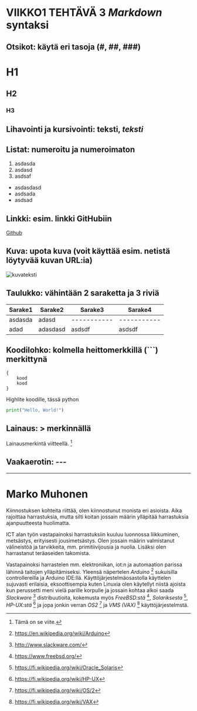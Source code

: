 # **VIIKKO1 TEHTÄVÄ 3 *Markdown* syntaksi**

## 

## Otsikot: käytä eri tasoja (#, ##, ###)

# H1
## H2
### H3

## Lihavointi ja kursivointi: **teksti**, *teksti*

## Listat: numeroitu ja numeroimaton
1. asdasda
2. asdasd
3. asdsaf

- asdasdasd
- asdsada
- asdsad

## Linkki: esim. linkki GitHubiin
[Github](https://github.com)

## Kuva: upota kuva (voit käyttää esim. netistä löytyvää kuvan URL:ia)
![kuvateksti](https://net.centria.fi/wp-content/uploads/2025/06/Centria_tutkimuspaivat_2025-350x350.jpg)

## Taulukko: vähintään 2 saraketta ja 3 riviä

| Sarake1 | Sarake2 | Sarake3 | Sarake4 |
| ----------- | ----------- | ----------- | ----------- |
| asdasda | adasd | ----------- | ----------- |
| adad | adasdasd|asdsdf|asdsdf|

## Koodilohko: kolmella heittomerkkillä (```) merkittynä

```
{
    kood
    kood
}
```

Highlite koodille, tässä python
``` python
print("Hello, World!")
```

## Lainaus: > merkinnällä

Lainausmerkintä viitteellä. [^1]

[^1]: Tämä on se viite.

## Vaakaerotin: ---

----

# Marko Muhonen
Kiinnostuksen kohteita riittää, olen kiinnostunut monista eri asioista. Aika rajoittaa harrastuksia, mutta silti koitan jossain määrin ylläpitää harrastuksia ajanpuutteesta huolimatta. 

ICT alan työn vastapainoksi harrastuksiin kuuluu luonnossa liikkuminen, metsästys, erityisesti jousimetsästys. Olen jossain määrin valmistanut välineistöä ja tarvikkeita, mm. primitiivijousia ja nuolia. Lisäksi olen harrastanut teräaseiden takomista. 

Vastapainoksi harrastelen mm. elektroniikan, iot:n ja automaation parissa lähinnä taitojen ylläpitämiseksi. Yleensä näpertelen *Arduino* [^2] sukuisilla controllereilla ja Arduino IDE:llä. 
Käyttöjärjestelmäosastolla käyttelen sujuvasti erilaisia, eksoottisempia kuten Linuxia olen käytellyt niistä ajoista kun perussetti meni vielä parille korpulle ja jossain kohtaa alkoi saada *Slackware* [^3] distribuutioita, kokemusta myös *FreeBSD:stä* [^4], *Solariksesta* [^5], *HP-UX:stä* [^6] ja jopa jonkin verran *OS2* [^7] ja *VMS (VAX)* [^8] käyttöjärjestelmstä. 

[^2]: https://en.wikipedia.org/wiki/Arduino
[^3]: http://www.slackware.com/
[^4]: https://www.freebsd.org/
[^5]: https://fi.wikipedia.org/wiki/Oracle_Solaris
[^6]: https://fi.wikipedia.org/wiki/HP-UX
[^7]: https://fi.wikipedia.org/wiki/OS/2
[^8]: https://fi.wikipedia.org/wiki/VAX









